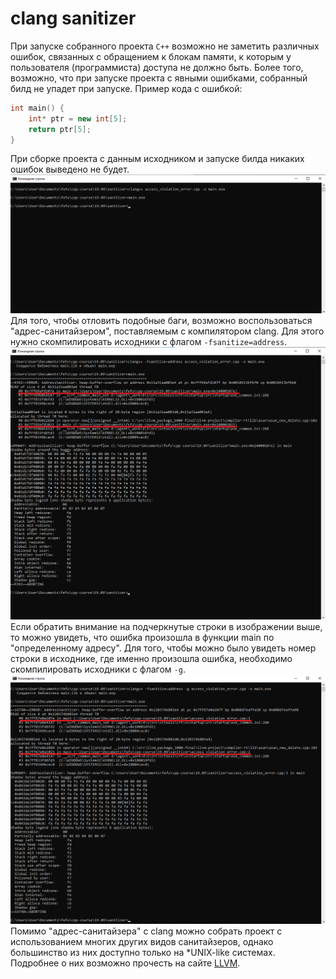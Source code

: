# clang sanitizer

При запуске собранного проекта `C++` возможно не заметить различных ошибок, связанных с обращением к блокам памяти, к которым у пользователя (программиста) доступа не должно быть. Более того, возможно, что при запуске проекта с явными ошибками, собранный билд не упадет при запуске.
Пример кода с ошибкой:
```cpp
int main() {
    int* ptr = new int[5];
    return ptr[5];
}
```
При сборке проекта с данным исходником и запуске билда никаких ошибок выведено не будет.
![No runtime access violation error](./res/no-access-violation-error.png)
Для того, чтобы отловить подобные баги, возможно воспользоваться "адрес-санитайзером", поставляемым с компилятором clang. Для этого нужно скомпилировать исходники с флагом `-fsanitize=address`.
![Runtime access violation error](./res/access-violation-error.png)
Если обратить внимание на подчеркнутые строки в изображении выше, то можно увидеть, что ошибка произошла в функции main по "определенному адресу". Для того, чтобы можно было увидеть номер строки в исходнике, где именно произошла ошибка, необходимо скомпилировать исходники с флагом `-g`.
![Runtime access violation error debug](./res/access-violation-error-debug.png)
Помимо "адрес-санитайзера" с clang можно собрать проект с использованием многих других видов санитайзеров, однако большинство из них доступно только на *UNIX-like системах. Подробнее о них возможно прочесть на сайте [LLVM](https://clang.llvm.org/docs/index.html).